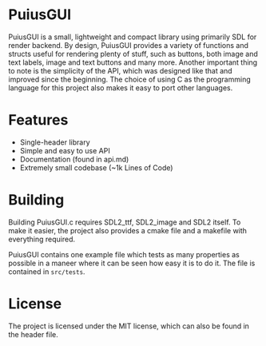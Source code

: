 # PuiusGUI
PuiusGUI is a small, lightweight and compact library using primarily SDL for render backend. By design, PuiusGUI provides a variety of functions and structs useful for rendering plenty of stuff, such as buttons, both image and text labels, image and text buttons and many more. Another important thing to note is the simplicity of the API, which was designed like that and improved since the beginning. The choice of using C as the programming language for this project also makes it easy to port other languages.

# Features
- Single-header library
- Simple and easy to use API
- Documentation (found in api.md)
- Extremely small codebase (~1k Lines of Code)

# Building
Building PuiusGUI.c requires SDL2_ttf, SDL2_image and SDL2 itself. To make it easier, the project also provides a cmake file and a makefile with everything required. 

PuiusGUI contains one example file which tests as many properties as possible in a maneer where it can be seen how easy it is to do it. The file is contained in `src/tests`.
# License
The project is licensed under the MIT license, which can also be found in the header file.
